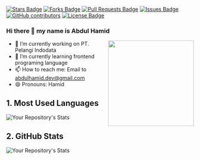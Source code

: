 <a href="https://github.com/abdulhamid07/awesome-github-profile-readme/stargazers"><img src="https://img.shields.io/github/stars/abdulhamid07/awesome-github-profile-readme" alt="Stars Badge"/></a>
<a href="https://github.com/abdulhamid07/awesome-github-profile-readme/network/members"><img src="https://img.shields.io/github/forks/abdulhamid07/awesome-github-profile-readme" alt="Forks Badge"/></a>
<a href="https://github.com/abdulhamid07/awesome-github-profile-readme/pulls"><img src="https://img.shields.io/github/issues-pr/abdulhamid07/awesome-github-profile-readme" alt="Pull Requests Badge"/></a>
<a href="https://github.com/abdulhamid07/awesome-github-profile-readme/issues"><img src="https://img.shields.io/github/issues/abdulhamid07/awesome-github-profile-readme" alt="Issues Badge"/></a>
<a href="https://github.com/abdulhamid07/awesome-github-profile-readme/graphs/contributors"><img alt="GitHub contributors" src="https://img.shields.io/github/contributors/abdulhamid07/awesome-github-profile-readme?color=2b9348"></a>
<a href="https://github.com/abdulhamid07/awesome-github-profile-readme/blob/master/LICENSE"><img src="https://img.shields.io/github/license/abdulhamid07/awesome-github-profile-readme?color=2b9348" alt="License Badge"/></a>

### Hi there 👋 my name is Abdul Hamid

<!--
**abdulhamid07/abdulhamid07** is a ✨ _special_ ✨ repository because its `README.md` (this file) appears on your GitHub profile.
-->
<img align='right' src="https://media.giphy.com/media/M9gbBd9nbDrOTu1Mqx/giphy.gif" width="230">

- 🔭 I’m currently working on PT. Pelangi Indodata
- 🌱 I’m currently learning frontend programing language
- 📫 How to reach me: Email to abdulhamid.dev@gmail.com
- 😄 Pronouns: Hamid

## 1. Most Used Languages
![Your Repository's Stats](https://github-readme-stats.vercel.app/api/top-langs/?username=abdulhamid07&theme=dracula&show_icons=true)

## 2. GitHub Stats
![Your Repository's Stats](https://github-readme-stats.vercel.app/api?username=abdulhamid07&theme=gruvbox&show_icons=true)
